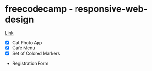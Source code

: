 # freecodecamp - responsive-web-design

[Link](https://www.freecodecamp.org/learn/2022/responsive-web-design/)

- [x] Cat Photo App
- [x] Cafe Menu
- [x] Set of Colored Markers
- Registration Form
